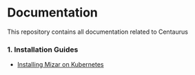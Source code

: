 # Documentation

This repository contains all documentation related to Centaurus

### 1. Installation Guides
* [Installing Mizar on Kubernetes](https://github.com/Click2Cloud-Centaurus/Documentation/blob/main/Installation%20Guides/Mizar_on_K8s_Installation.md)